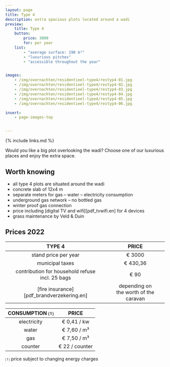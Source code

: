 ```yaml
---
layout: page
title: Type 4
description: extra spacious plots located around a wadi
preview:
    title: Type 4
    button:
        price: 3000
        for: per year
    list:
        - "average surface: 190 m²"
        - "luxurious pitches"
        - "accessible throughout the year"


images:
    - /img/overnachten/residentieel-type4/restyp4-01.jpg
    - /img/overnachten/residentieel-type4/restyp4-02.jpg
    - /img/overnachten/residentieel-type4/restyp4-03.jpg
    - /img/overnachten/residentieel-type4/restyp4-04.jpg
    - /img/overnachten/residentieel-type4/restyp4-05.jpg
    - /img/overnachten/residentieel-type4/restyp4-06.jpg

insert:
    - page-images-top


---
```


{% include links.md %}

Would you like a big plot overlooking the wadi? Choose one of our luxurious places and enjoy the extra space.

## Worth knowing

- all type 4 plots are situated around the wadi
- concrete slab of 12x4 m
- separate meters for gas – water – electricity consumption
- underground gas network – no bottled gas
- winter proof gas connection
- price including [digital TV and wifi][pdf_tvwifi.en] for 4 devices
- grass maintenance by Veld & Duin


## Prices 2022

TYPE 4                |PRICE           |
:--------------------:|:--------------:|
stand price per year  |€ 3000           
municipal taxes       |€ 430,36
contribution for household refuse<br>incl. 25 bags<br> | € 90  
[fire insurance][pdf_brandverzekering.en]     |depending on <br>the worth of the caravan

CONSUMPTION ⑴        |PRICE          |
:--------------------:|:-------------:|
electricity           | € 0,41 / kw        
water                 | € 7,60 / m³  
gas                   | € 7,50 / m³       
counter               | € 22 / counter

⑴ price subject to changing energy charges
